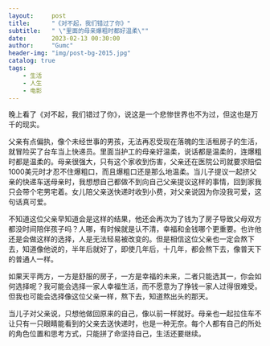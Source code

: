 ```yaml
---
layout:     post
title:      "《对不起，我们错过了你》"
subtitle:   " \"里面的母亲爆粗时都好温柔\""
date:       2023-02-13 00:30:00
author:     "Gumc"
header-img: "img/post-bg-2015.jpg"
catalog: true
tags:
    - 生活
    - 人生
    - 电影
---
```

晚上看了《对不起，我们错过了你》，说这是一个悲惨世界也不为过，但这也是万千的现实。

父亲有点偏执，像个未经世事的男孩，无法再忍受现在落魄的生活租房子的生活，就冒险买了台车当上快递员。里面当护工的母亲好温柔，说话都是温柔的，连爆粗时都是温柔的。母亲很强大，只有这个家收到伤害，父亲还在医院公司就要求赔偿1000美元时才忍不住爆粗口，而且爆粗口还是那么地温柔。当儿子提议一起挤父亲的快递车送母亲时，我想想自己都做不到向自己父亲提议这样的事情，回到家我只会带个宅男宅着。女儿陪父亲送快递时收到小费，对父亲说因为你没我可爱，这句话真可爱。

不知道这位父亲早知道会是这样的结果，他还会再次为了钱为了房子导致父母双方都没时间陪伴孩子吗？人哪，有时候就是认不清，幸福和金钱哪个更重要。也许他还是会做这样的选择，人是无法轻易被改变的。但是相信这位父亲也一定会熬下去，知道像他说的，半年后就好了，即使几年后，十几年，都会熬下去，像普天下的普通人一样。

如果天平两方，一方是舒服的房子，一方是幸福的未来，二者只能选其一，你会如何选择呢？我可能会选择一家人幸福生活，而不愿意为了挣钱一家人过得很难受。但我也可能会选择像这位父亲一样，熬下去，知道熬出头的那天。

当儿子对父亲说，只想他做回原来的自己，像以前一样就好。母亲也一起拉住车不让只有一只眼睛能看到的父亲去送快递时，也是一种无奈。每个人都有自己的所处的角色位置和思考方式，只能拼了命坚持自己，生活还要继续。
